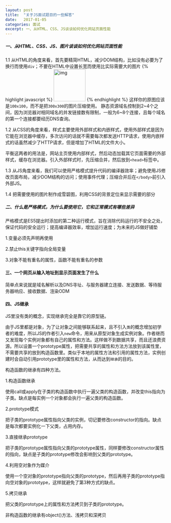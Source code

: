 ```yaml
---
layout: post
title:  "关于JS面试题目的一些解答"
date:   2017-01-05
categories: 面试
excerpt: 一、从HTML、CSS、JS谈谈如何优化网站页面性能
---
```


##### 一、从HTML、CSS、JS、图片谈谈如何优化网站页面性能
1.1 从HTML的角度来看，首先要精简HTML，减少DOM结构，比如没有必要为了换行而使用`div`；不要在HTML中设置长宽而使用比实际需要大的图片
{% highlight javascript %}
    <img width="100" height="100" src="img.jpg" alt="img" /> 
{% endhighlight %}
这样你的原图应该是`100x100`，而不是把`300x300`的图片压缩使用。
静态资源域名控制到2~4个之间，因为浏览器对相同域名的并发链接数有限制，一般为6~8个连接，且每个域名的第一个连接都要经历DNS查询。

1.2 从CSS的角度来看，样式主要使用外部样式和内嵌样式，使用外部样式是因为它能在浏览器中缓存，多次访问的话就不需要每次都发送HTTP请求，使用内嵌样式的话虽然减少了HTTP请求，但是增加了HTML的文件大小。

平衡这两者的用法是，网站主页使用内部样式，然后动态加载其它页面需要的外部样式，缓存在浏览器。引入外部样式时，先压缩合并，然后放到`<head>`标签中。

1.3 从JS角度来看，我们可以使用严格模式提升代码的编译器效率；避免使用JS修改页面布局，减少DOM结构的访问；使用事件代理；压缩合并后在`</body>`前引入外部JS。

1.4 把需要使用的图片制作成雪碧图，利用CSS的背景定位来显示需要的部分

##### 二、什么是严格模式，为什么要使用它，它和正常模式有哪些差异
严格模式是ES5提出时添加的第二种运行模式，旨在消除代码运行的不安全之处，保证代码的安全运行；提高编译器效率，增加运行速度；为未来的JS做好铺垫
       
1.变量必须先声明再使用

2.禁止this关键字指向全局变量

3.对象不能有重名的属性，函数不能有重名的参数

#### 三、一个网页从输入地址到显示页面发生了什么
简单点来说就是域名解析以及DNS寻址、与服务器建立连接、发送数据、等待服务器响应、接收数据、渲染ODM

#### 四、JS继承
JS里没有类的概念，实现继承完全是靠它的原型链。

由于JS里都是对象，为了让对象之间能够联系起来，且不引入`类`的概念增加初学者的难度，所以JS的作者引入`new`命令，用来从原型对象生成实例对象。作者继而又发现每个实例对象都有自己的属性和方法。这样做不到数据共享，而且还浪费资源。所以设置一个prototype属性，把需要共享的属性和方法方法放到该属性里，不需要共享的放到构造函数里。类似于本地的属性方法和引用的属性方法，实例创建时会自动引用prototype里的属性和方法，从而达到`继承`的目的。

构造函数的继承有四种方法。

1.构造函数继承

使用call或apply在子类的构造函数中执行一遍父类的构造函数，并改变this指向为子类。缺点是每实例一个对象都会执行一遍父类的构造函数。

2.prototype模式

把子类的prototype属性指向父类的实例，切记要修改constructor的指向。缺点是每次都要实例化一下父类，占用内存。

3.直接继承prototype

把子类的prototype属性指向父类的prototype属性，同样要修改constructor属性的指向，缺点是子类的prototype修改会影响到父类的prototype。

4.利用空对象作为媒介

使用一个空对象的prototype指向父类的prototype，然后再用子类的prototype指向空对象的prototype，这样就避免了第3种方式的缺点。

5.拷贝继承

把父类的prototype上的属性和方法拷贝到子类的prototype。

非构造函数的继承有object()方法、浅拷贝和深拷贝